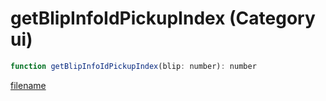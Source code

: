 # getBlipInfoIdPickupIndex (Category ui)

```js
function getBlipInfoIdPickupIndex(blip: number): number
```

[filename](getBlipInfoIdPickupIndex_m.md ':include')